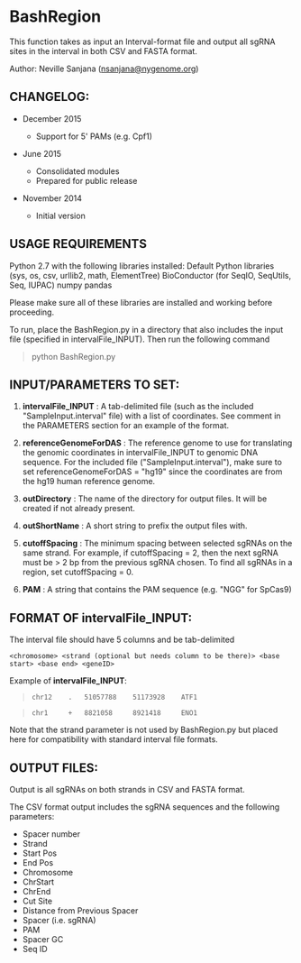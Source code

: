 # BashRegion
This function takes as input an Interval-format file and output all sgRNA
sites in the interval in both CSV and FASTA format.

Author: Neville Sanjana (nsanjana@nygenome.org)

CHANGELOG:
--------------------
* December 2015
	- Support for 5' PAMs (e.g. Cpf1)
	
* June 2015
	- Consolidated modules
	- Prepared for public release


* November 2014
	- Initial version
	
USAGE REQUIREMENTS
---------------------
Python 2.7 with the following libraries installed:
	Default Python libraries (sys, os, csv, urllib2, math, ElementTree)
	BioConductor (for SeqIO, SeqUtils, Seq, IUPAC)
	numpy
	pandas

Please make sure all of these libraries are installed and working before proceeding.

To run, place the BashRegion.py in a directory that also includes the input file 
(specified in intervalFile_INPUT). Then run the following command
>python BashRegion.py





INPUT/PARAMETERS TO SET:
-------------------------
1) **intervalFile_INPUT** : A tab-delimited file (such as the included "SampleInput.interval" file) with a list of 
coordinates. See comment in the PARAMETERS section for an example of the format.

2) **referenceGenomeForDAS** : The reference genome to use for translating the genomic coordinates in intervalFile_INPUT 
to genomic DNA sequence. For the included file ("SampleInput.interval"), make sure to 
set referenceGenomeForDAS = "hg19" since the coordinates are from the hg19 human
reference genome.

3) **outDirectory** : The name of the directory for output files. It will be created if not already present.

4) **outShortName** : A short string to prefix the output files with.

5) **cutoffSpacing** : The minimum spacing between selected sgRNAs on the same strand. For example, if 
cutoffSpacing = 2, then the next sgRNA must be > 2 bp from the previous sgRNA chosen. To
find all sgRNAs in a region, set cutoffSpacing = 0.

6) **PAM** : A string that contains the PAM sequence (e.g. "NGG" for SpCas9)


FORMAT OF **intervalFile_INPUT**:
-------------------------
The interval file should have 5 columns and be tab-delimited

``<chromosome> <strand (optional but needs column to be there)> <base start> <base end> <geneID>``

Example of **intervalFile_INPUT**:
>``chr12	.	51057788	51173928	ATF1``

>``chr1		+	8821058		8921418		ENO1``

Note that the strand parameter is not used by BashRegion.py but placed here for compatibility with standard interval file formats.



OUTPUT FILES:
-------------------------
Output is all sgRNAs on both strands in CSV and FASTA format. 

The CSV format output includes the sgRNA sequences and the following parameters:
* Spacer number
* Strand
* Start Pos
* End Pos
* Chromosome
* ChrStart
* ChrEnd
* Cut Site
* Distance from Previous Spacer
* Spacer (i.e. sgRNA)
* PAM
* Spacer GC
* Seq ID


